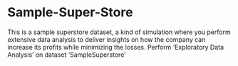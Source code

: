 # Sample-Super-Store 


This is a sample superstore dataset, a kind of simulation where you perform extensive data analysis to deliver insights on how the company can increase its profits while minimizing the losses.
Perform ‘Exploratory Data Analysis’ on dataset ‘SampleSuperstore’ 
